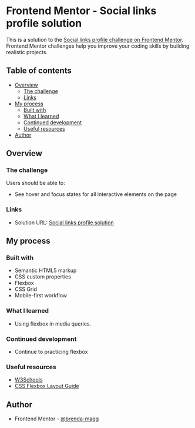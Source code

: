 # Frontend Mentor - Social links profile solution

This is a solution to the [Social links profile challenge on Frontend Mentor](https://www.frontendmentor.io/challenges/social-links-profile-UG32l9m6dQ). Frontend Mentor challenges help you improve your coding skills by building realistic projects. 

## Table of contents

- [Overview](#overview)
  - [The challenge](#the-challenge)
  - [Links](#links)
- [My process](#my-process)
  - [Built with](#built-with)
  - [What I learned](#what-i-learned)
  - [Continued development](#continued-development)
  - [Useful resources](#useful-resources)
- [Author](#author)


## Overview

### The challenge

Users should be able to:

- See hover and focus states for all interactive elements on the page


### Links

- Solution URL: [Social links profile solution](https://brenda-magg.github.io/Social-links-profile/)

## My process

### Built with

- Semantic HTML5 markup
- CSS custom properties
- Flexbox
- CSS Grid
- Mobile-first workflow

### What I learned

- Using flexbox in media queries.

### Continued development

- Continue to practicing flexbox

### Useful resources

- [W3Schools](https://www.example.com) 
- [CSS Flexbox Layout Guide](https://css-tricks.com/snippets/css/a-guide-to-flexbox/) 

## Author

- Frontend Mentor - [@brenda-magg](https://www.frontendmentor.io/profile/brenda-magg)
